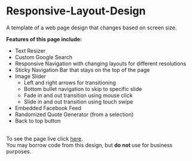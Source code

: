 # Responsive-Layout-Design
A template of a web page design that changes based on screen size.
<script>
    var links = document.querySelectorAll( '.post-content a' );  
    for (var i = 0, length = links.length; i < length; i++) {  
        if (links[i].hostname != window.location.hostname) {
            links[i].target = '_blank';
        }
    }
</script>
<b>Features of this page include:</b>
<ul>
<li> Text Resizer </li>
<li> Custom Google Search </li>
<li> Responsive Navigation with changing layouts for different resolutions </li>
<li> Sticky Navigation Bar that stays on the top of the page </li>
<li> Image Slider <br>
<ul>
<li> Left and right arrows for transitioning</li>
<li> Bottom bullet navigation to skip to specific slide </li>
<li> Fade in and out transition using mouse click </li>
<li> Slide in and out transition using touch swipe </li>
</ul>
</li>
<li> Embedded Facebook Feed </li>
<li> Randomized Quote Generator (from a selection) </li>
<li> Back to top button </li>
</ul>
</br>
To see the page live click <a target="_blank" href="http://abri-sports.com/william/Responsive/">here</a>.
</br>
You may borrow code from this design, but <b> do not </b> use for business purposes.
